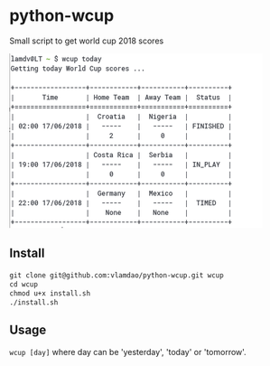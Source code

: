 # python-wcup
Small script to get world cup 2018 scores

![](images/today.png?raw=true)
## Install
```
git clone git@github.com:vlamdao/python-wcup.git wcup
cd wcup
chmod u+x install.sh
./install.sh
```

## Usage
`wcup [day]` where day can be 'yesterday', 'today' or 'tomorrow'.
